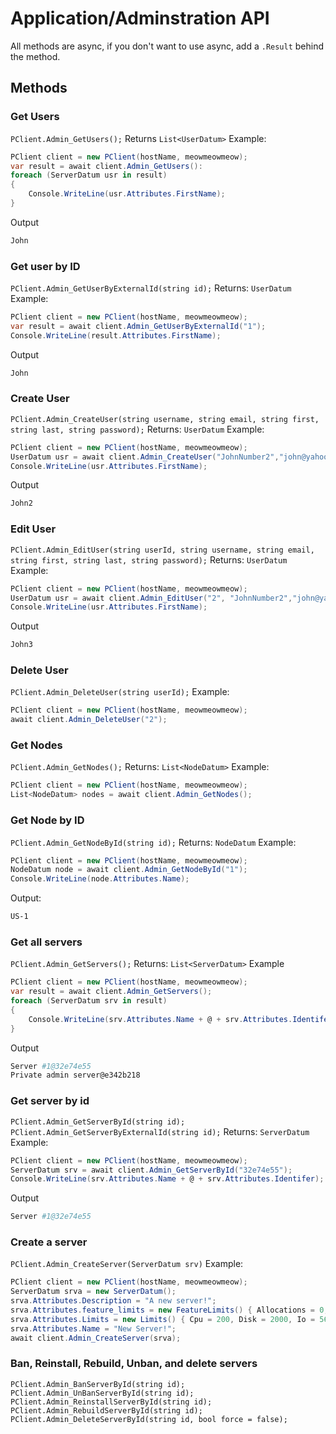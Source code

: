 # Application/Adminstration API

All methods are async, if you don't want to use async, add a `.Result` behind the method.

## Methods
### Get Users
`PClient.Admin_GetUsers();`
Returns
`List<UserDatum>`
Example:
```csharp
PClient client = new PClient(hostName, meowmeowmeow);
var result = await client.Admin_GetUsers():
foreach (ServerDatum usr in result)
{
    Console.WriteLine(usr.Attributes.FirstName);
}
```
Output
```bash
John
```
### Get user by ID
`PClient.Admin_GetUserByExternalId(string id);`
Returns:
`UserDatum`
Example:
```csharp
PClient client = new PClient(hostName, meowmeowmeow);
var result = await client.Admin_GetUserByExternalId("1");
Console.WriteLine(result.Attributes.FirstName);
```
Output
```bash
John
```
### Create User
`PClient.Admin_CreateUser(string username, string email, string first, string last, string password);`
Returns:
`UserDatum`
Example:
```csharp
PClient client = new PClient(hostName, meowmeowmeow);
UserDatum usr = await client.Admin_CreateUser("JohnNumber2","john@yahooi.com", "John2", "Kol", "VerySecurePassword!");
Console.WriteLine(usr.Attributes.FirstName);
```
Output
```bash
John2
```
### Edit User
`PClient.Admin_EditUser(string userId, string username, string email, string first, string last, string password);`
Returns:
`UserDatum`
Example:
```csharp
PClient client = new PClient(hostName, meowmeowmeow);
UserDatum usr = await client.Admin_EditUser("2", "JohnNumber2","john@yahooi.com", "John3", "Kol", "VerySecurePassword!");
Console.WriteLine(usr.Attributes.FirstName);
```
Output
```bash
John3
```
### Delete User
`PClient.Admin_DeleteUser(string userId);`
Example:
```csharp
PClient client = new PClient(hostName, meowmeowmeow);
await client.Admin_DeleteUser("2");
```
### Get Nodes
`PClient.Admin_GetNodes();`
Returns:
`List<NodeDatum>`
Example:
```csharp
PClient client = new PClient(hostName, meowmeowmeow);
List<NodeDatum> nodes = await client.Admin_GetNodes();
```
### Get Node by ID
`PClient.Admin_GetNodeById(string id);`
Returns:
`NodeDatum`
Example:
```csharp
PClient client = new PClient(hostName, meowmeowmeow);
NodeDatum node = await client.Admin_GetNodeById("1");
Console.WriteLine(node.Attributes.Name);
```
Output:
```bash
US-1
```
### Get all servers
`PClient.Admin_GetServers();`
Returns:
`List<ServerDatum>`
Example
```csharp
PClient client = new PClient(hostName, meowmeowmeow);
var result = await client.Admin_GetServers();
foreach (ServerDatum srv in result)
{
    Console.WriteLine(srv.Attributes.Name + @ + srv.Attributes.Identifer);
}
```
Output
```bash
Server #1@32e74e55
Private admin server@e342b218
```
### Get server by id
`PClient.Admin_GetServerById(string id);`
`PClient.Admin_GetServerByExternalId(string id);`
Returns:
`ServerDatum`
Example:
```csharp
PClient client = new PClient(hostName, meowmeowmeow);
ServerDatum srv = await client.Admin_GetServerById("32e74e55");
Console.WriteLine(srv.Attributes.Name + @ + srv.Attributes.Identifer);
```
Output
```bash
Server #1@32e74e55
```
### Create a server
`PClient.Admin_CreateServer(ServerDatum srv)`
Example:
```csharp
PClient client = new PClient(hostName, meowmeowmeow);
ServerDatum srva = new ServerDatum();
srva.Attributes.Description = "A new server!";
srva.Attributes.feature_limits = new FeatureLimits() { Allocations = 0, Databases = 0 };
srva.Attributes.Limits = new Limits() { Cpu = 200, Disk = 2000, Io = 56, Memory = 2048 };
srva.Attributes.Name = "New Server!";
await client.Admin_CreateServer(srva);
```
### Ban, Reinstall, Rebuild, Unban, and delete servers
`PClient.Admin_BanServerById(string id);`
`PClient.Admin_UnBanServerById(string id);`
`PClient.Admin_ReinstallServerById(string id);`
`PClient.Admin_RebuildServerById(string id);`
`PClient.Admin_DeleteServerById(string id, bool force = false);`